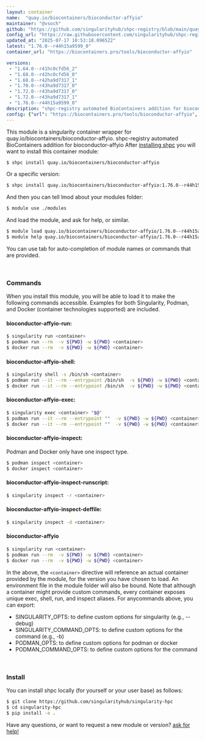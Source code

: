 ```yaml
---
layout: container
name:  "quay.io/biocontainers/bioconductor-affyio"
maintainer: "@vsoch"
github: "https://github.com/singularityhub/shpc-registry/blob/main/quay.io/biocontainers/bioconductor-affyio/container.yaml"
config_url: "https://raw.githubusercontent.com/singularityhub/shpc-registry/main/quay.io/biocontainers/bioconductor-affyio/container.yaml"
updated_at: "2025-07-17 10:53:18.096522"
latest: "1.76.0--r44h15a9599_0"
container_url: "https://biocontainers.pro/tools/bioconductor-affyio"

versions:
 - "1.64.0--r41hc0cfd56_2"
 - "1.68.0--r42hc0cfd56_0"
 - "1.68.0--r42ha9d7317_1"
 - "1.70.0--r43ha9d7317_0"
 - "1.72.0--r43ha9d7317_0"
 - "1.72.0--r43ha9d7317_1"
 - "1.76.0--r44h15a9599_0"
description: "shpc-registry automated BioContainers addition for bioconductor-affyio"
config: {"url": "https://biocontainers.pro/tools/bioconductor-affyio", "maintainer": "@vsoch", "description": "shpc-registry automated BioContainers addition for bioconductor-affyio", "latest": {"1.76.0--r44h15a9599_0": "sha256:79c4d4fccfcec851da80a7b07efd8e9c907783e593d467fed22d4ced50728bb2"}, "tags": {"1.64.0--r41hc0cfd56_2": "sha256:07e979c261f9a7e21f73aa7b06bc50fd78e60be422df35c880a650bac85087d7", "1.68.0--r42hc0cfd56_0": "sha256:4fc4b4083c4c7e8146676cbcf60f0173b5d36169334e0f9f5596f53a97a836c1", "1.68.0--r42ha9d7317_1": "sha256:ece51aa11a6cc140057f42438846c73e07f8cc9cc5a9831f10b99a1267d4bd02", "1.70.0--r43ha9d7317_0": "sha256:fa2c8a252c338b5c277fe617f640009ea0c58d55db3daa58fc5549dca4350fb4", "1.72.0--r43ha9d7317_0": "sha256:77ac166c5c87b9394e5879d8f1d2edd2f74d4fe1eab10d50d08e94a4a9764085", "1.72.0--r43ha9d7317_1": "sha256:74a5796ff0487d1a8035dc98d6c56f239469886e7cfb07c795d47ec54cc9e137", "1.76.0--r44h15a9599_0": "sha256:79c4d4fccfcec851da80a7b07efd8e9c907783e593d467fed22d4ced50728bb2"}, "docker": "quay.io/biocontainers/bioconductor-affyio"}
---
```


This module is a singularity container wrapper for quay.io/biocontainers/bioconductor-affyio.
shpc-registry automated BioContainers addition for bioconductor-affyio
After [installing shpc](#install) you will want to install this container module:


```bash
$ shpc install quay.io/biocontainers/bioconductor-affyio
```

Or a specific version:

```bash
$ shpc install quay.io/biocontainers/bioconductor-affyio:1.76.0--r44h15a9599_0
```

And then you can tell lmod about your modules folder:

```bash
$ module use ./modules
```

And load the module, and ask for help, or similar.

```bash
$ module load quay.io/biocontainers/bioconductor-affyio/1.76.0--r44h15a9599_0
$ module help quay.io/biocontainers/bioconductor-affyio/1.76.0--r44h15a9599_0
```

You can use tab for auto-completion of module names or commands that are provided.

<br>

### Commands

When you install this module, you will be able to load it to make the following commands accessible.
Examples for both Singularity, Podman, and Docker (container technologies supported) are included.

#### bioconductor-affyio-run:

```bash
$ singularity run <container>
$ podman run --rm  -v ${PWD} -w ${PWD} <container>
$ docker run --rm  -v ${PWD} -w ${PWD} <container>
```

#### bioconductor-affyio-shell:

```bash
$ singularity shell -s /bin/sh <container>
$ podman run --it --rm --entrypoint /bin/sh  -v ${PWD} -w ${PWD} <container>
$ docker run --it --rm --entrypoint /bin/sh  -v ${PWD} -w ${PWD} <container>
```

#### bioconductor-affyio-exec:

```bash
$ singularity exec <container> "$@"
$ podman run --it --rm --entrypoint ""  -v ${PWD} -w ${PWD} <container> "$@"
$ docker run --it --rm --entrypoint ""  -v ${PWD} -w ${PWD} <container> "$@"
```

#### bioconductor-affyio-inspect:

Podman and Docker only have one inspect type.

```bash
$ podman inspect <container>
$ docker inspect <container>
```

#### bioconductor-affyio-inspect-runscript:

```bash
$ singularity inspect -r <container>
```

#### bioconductor-affyio-inspect-deffile:

```bash
$ singularity inspect -d <container>
```



#### bioconductor-affyio

```bash
$ singularity run <container>
$ podman run --rm  -v ${PWD} -w ${PWD} <container>
$ docker run --rm  -v ${PWD} -w ${PWD} <container>
```


In the above, the `<container>` directive will reference an actual container provided
by the module, for the version you have chosen to load. An environment file in the
module folder will also be bound. Note that although a container
might provide custom commands, every container exposes unique exec, shell, run, and
inspect aliases. For anycommands above, you can export:

 - SINGULARITY_OPTS: to define custom options for singularity (e.g., --debug)
 - SINGULARITY_COMMAND_OPTS: to define custom options for the command (e.g., -b)
 - PODMAN_OPTS: to define custom options for podman or docker
 - PODMAN_COMMAND_OPTS: to define custom options for the command

<br>

### Install

You can install shpc locally (for yourself or your user base) as follows:

```bash
$ git clone https://github.com/singularityhub/singularity-hpc
$ cd singularity-hpc
$ pip install -e .
```

Have any questions, or want to request a new module or version? [ask for help!](https://github.com/singularityhub/singularity-hpc/issues)